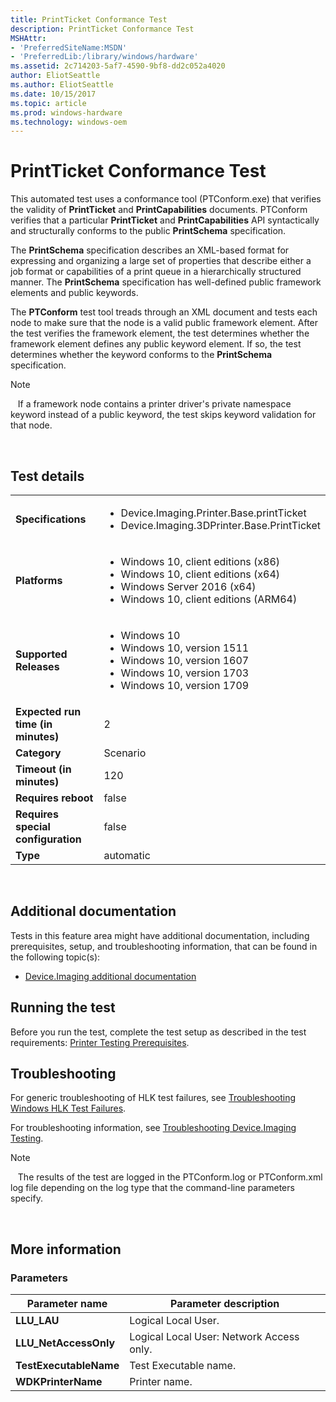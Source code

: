 ```yaml
---
title: PrintTicket Conformance Test
description: PrintTicket Conformance Test
MSHAttr:
- 'PreferredSiteName:MSDN'
- 'PreferredLib:/library/windows/hardware'
ms.assetid: 2c714203-5af7-4590-9bf8-dd2c052a4020
author: EliotSeattle
ms.author: EliotSeattle
ms.date: 10/15/2017
ms.topic: article
ms.prod: windows-hardware
ms.technology: windows-oem
---
```


# <span id="p_hlk_test.b0f44f97-6884-4d9a-a875-dd522de1df01"></span>PrintTicket Conformance Test


This automated test uses a conformance tool (PTConform.exe) that verifies the validity of **PrintTicket** and **PrintCapabilities** documents. PTConform verifies that a particular **PrintTicket** and **PrintCapabilities** API syntactically and structurally conforms to the public **PrintSchema** specification.

The **PrintSchema** specification describes an XML-based format for expressing and organizing a large set of properties that describe either a job format or capabilities of a print queue in a hierarchically structured manner. The **PrintSchema** specification has well-defined public framework elements and public keywords.

The **PTConform** test tool treads through an XML document and tests each node to make sure that the node is a valid public framework element. After the test verifies the framework element, the test determines whether the framework element defines any public keyword element. If so, the test determines whether the keyword conforms to the **PrintSchema** specification.

>[!NOTE]
>  
If a framework node contains a printer driver's private namespace keyword instead of a public keyword, the test skips keyword validation for that node.

 

## Test details
|||
|---|---|
| **Specifications**  | <ul><li>Device.Imaging.Printer.Base.printTicket</li><li>Device.Imaging.3DPrinter.Base.PrintTicket</li></ul> |  
| **Platforms**   | <ul><li>Windows 10, client editions (x86)</li><li>Windows 10, client editions (x64)</li><li>Windows Server 2016 (x64)</li><li>Windows 10, client editions (ARM64)</li></ul> |
| **Supported Releases** | <ul><li>Windows 10</li><li>Windows 10, version 1511</li><li>Windows 10, version 1607</li><li>Windows 10, version 1703</li><li>Windows 10, version 1709</li></ul> |
|**Expected run time (in minutes)**| 2 |
|**Category**| Scenario |
|**Timeout (in minutes)**| 120 |
|**Requires reboot**| false |
|**Requires special configuration**| false |
|**Type**| automatic |

 

## <span id="Additional_documentation"></span><span id="additional_documentation"></span><span id="ADDITIONAL_DOCUMENTATION"></span>Additional documentation


Tests in this feature area might have additional documentation, including prerequisites, setup, and troubleshooting information, that can be found in the following topic(s):

-   [Device.Imaging additional documentation](device-imaging-additional-documentation.md)

## <span id="Running_the_test"></span><span id="running_the_test"></span><span id="RUNNING_THE_TEST"></span>Running the test


Before you run the test, complete the test setup as described in the test requirements: [Printer Testing Prerequisites](printer-testing-prerequisites.md).

## <span id="Troubleshooting"></span><span id="troubleshooting"></span><span id="TROUBLESHOOTING"></span>Troubleshooting


For generic troubleshooting of HLK test failures, see [Troubleshooting Windows HLK Test Failures](..\user\troubleshooting-windows-hlk-test-failures.md).

For troubleshooting information, see [Troubleshooting Device.Imaging Testing](troubleshooting-deviceimaging-testing.md).

>[!NOTE]
>  
The results of the test are logged in the PTConform.log or PTConform.xml log file depending on the log type that the command-line parameters specify.

 

## <span id="More_information"></span><span id="more_information"></span><span id="MORE_INFORMATION"></span>More information


### <span id="Parameters"></span><span id="parameters"></span><span id="PARAMETERS"></span>Parameters

| Parameter name         | Parameter description                    |
|------------------------|------------------------------------------|
| **LLU\_LAU**           | Logical Local User.                      |
| **LLU\_NetAccessOnly** | Logical Local User: Network Access only. |
| **TestExecutableName** | Test Executable name.                    |
| **WDKPrinterName**     | Printer name.                            |

 

 

 






